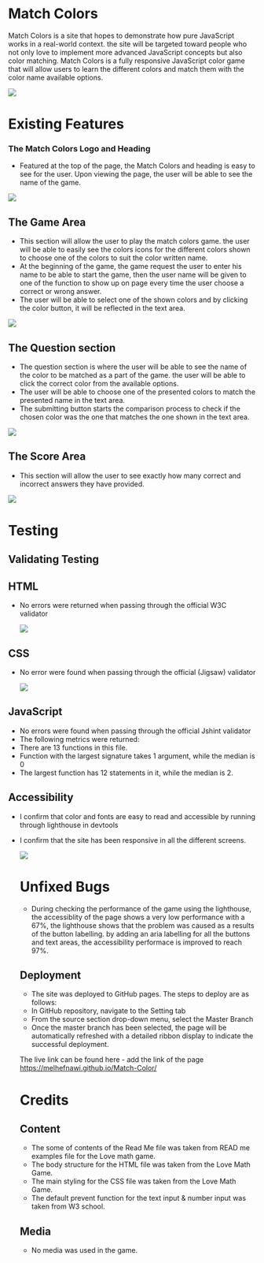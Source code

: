 # Match Colors 

Match Colors is a site that hopes to demonstrate how pure JavaScript works in a real-world context. the site will be targeted toward people who not only love to implement more advanced JavaScript concepts but also color matching. Match Colors is a fully responsive JavaScript color game that will allow users to learn the different colors and match them with the color name available options.

<img src ="assets/images/5.JPG">



# Existing Features

### The Match Colors Logo and Heading
  * Featured at the top of the page, the Match Colors and heading is easy to see for the user. Upon viewing the page, the user will be able to see the name of the game.

   <img src = "assets/images/1.JPG">

## The Game Area

* This section will allow the user to play the match colors game. the user will be able to easily see the colors icons for the different colors shown to choose one of the colors to suit the color written name. 
* At the beginning of the game, the game request the user to enter his name to be able to start the game, then the user name will be given to one of the function to show up on page every time the user choose a correct or wrong answer.
 * The user will be able to select one of the shown colors and by clicking the color button, it will be reflected in the text area. 
 
  <img src = "assets/images/6.JPG">

  
  ## The Question section 

  * The question section is where the user will be able to see the name of the color to be matched as a part of the game. the user will be able to click the correct color from the available options.
  * The user will be able to choose one of the presented colors to match the presented name in the text area. 
  * The submitting button starts the comparison process to check if the chosen color was the one that matches the one shown in the text area.

   <img src = "assets/images/7.JPG">

  ## The Score Area

  * This section will allow the user to see exactly how many correct and incorrect answers they have provided. 
 
  <img src = "assets/images/8.JPG">
  
  # Testing 

  ## Validating Testing 
  
  ## HTML
 * No errors were returned when passing through the official W3C validator 
  
   <img src = "assets/images/10.JPG">

## CSS
  
* No error were found when passing through the official (Jigsaw) validator
      
  <img src = "assets/images/9.JPG">

## JavaScript 

* No errors were found when passing through the official  Jshint validator 
* The following metrics were returned:
* There are 13 functions in this file.
* Function with the largest signature takes 1 argument, while the median is 0
* The largest function has 12 statements in it, while the median is 2.


## Accessibility 

* I confirm that color and fonts are easy to read and accessible by running through lighthouse in devtools
* I confirm that the site has been responsive in all the different screens. 
        
  <img src ="assets/images/12.JPG"> 

    # Unfixed Bugs
    
    * During checking the performance of the game using the lighthouse, the accessiblity of the page shows a very low performance with a 67%, the lighthouse shows that the problem was caused as a results of the button labelling. by adding an aria labelling for all the buttons and text areas, the accessibility performace is improved to reach 97%.


    ## Deployment 

     *  The site was deployed to GitHub pages. The steps to deploy are as follows:
    *  In GitHub repository, navigate to the Setting tab
    *  From the source section drop-down menu, select the Master Branch
     *  Once the master branch has been selected, the page will be automatically refreshed with a detailed ribbon display to indicate the successful deployment. 
  
    The live link can be found here - add the link of the page <https://melhefnawi.github.io/Match-Color/>
    
    # Credits
    
    ## Content 

    * The some of contents of the Read Me file was taken from READ me examples file for the Love math game.
    * The body structure for the HTML file was taken from the Love Math Game.
    * The main styling for the CSS file was taken from the Love Math Game.
    * The default prevent function for the text input & number input was taken from W3 school.
  
  ## Media

    * No media was used in the game.
  
   